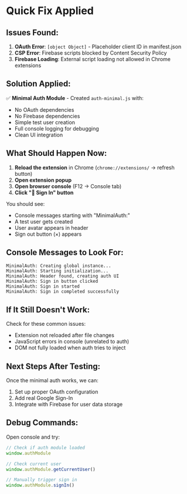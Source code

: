 # Quick Fix Applied

## Issues Found:
1. **OAuth Error**: `[object Object]` - Placeholder client ID in manifest.json
2. **CSP Error**: Firebase scripts blocked by Content Security Policy
3. **Firebase Loading**: External script loading not allowed in Chrome extensions

## Solution Applied:
✅ **Minimal Auth Module** - Created `auth-minimal.js` with:
- No OAuth dependencies
- No Firebase dependencies  
- Simple test user creation
- Full console logging for debugging
- Clean UI integration

## What Should Happen Now:
1. **Reload the extension** in Chrome (`chrome://extensions/` → refresh button)
2. **Open extension popup**
3. **Open browser console** (F12 → Console tab)
4. **Click "🔑 Sign In" button**

You should see:
- Console messages starting with "MinimalAuth:"
- A test user gets created
- User avatar appears in header
- Sign out button (×) appears

## Console Messages to Look For:
```
MinimalAuth: Creating global instance...
MinimalAuth: Starting initialization...
MinimalAuth: Header found, creating auth UI
MinimalAuth: Sign in button clicked
MinimalAuth: Sign in started
MinimalAuth: Sign in completed successfully
```

## If It Still Doesn't Work:
Check for these common issues:
- Extension not reloaded after file changes
- JavaScript errors in console (unrelated to auth)
- DOM not fully loaded when auth tries to inject

## Next Steps After Testing:
Once the minimal auth works, we can:
1. Set up proper OAuth configuration
2. Add real Google Sign-In
3. Integrate with Firebase for user data storage

## Debug Commands:
Open console and try:
```javascript
// Check if auth module loaded
window.authModule

// Check current user
window.authModule.getCurrentUser()

// Manually trigger sign in
window.authModule.signIn()
```